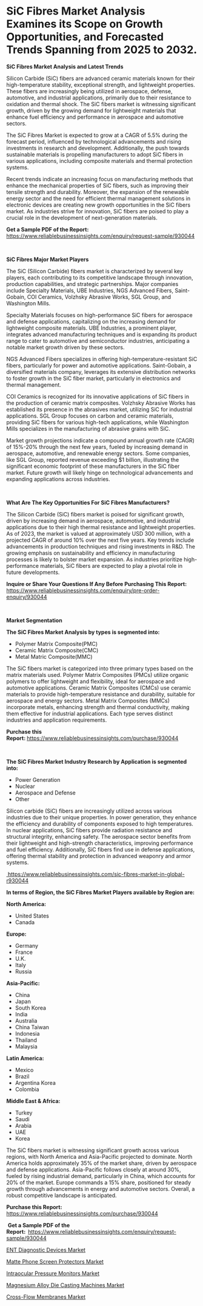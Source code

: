 <p><h1>SiC Fibres Market Analysis Examines its Scope on Growth Opportunities, and Forecasted Trends Spanning from 2025 to 2032.</h1></p><p><strong>SiC Fibres Market Analysis and Latest Trends</strong></p>
<p><p>Silicon Carbide (SiC) fibers are advanced ceramic materials known for their high-temperature stability, exceptional strength, and lightweight properties. These fibers are increasingly being utilized in aerospace, defense, automotive, and industrial applications, primarily due to their resistance to oxidation and thermal shock. The SiC fibers market is witnessing significant growth, driven by the growing demand for lightweight materials that enhance fuel efficiency and performance in aerospace and automotive sectors. </p><p>The SiC Fibres Market is expected to grow at a CAGR of 5.5% during the forecast period, influenced by technological advancements and rising investments in research and development. Additionally, the push towards sustainable materials is propelling manufacturers to adopt SiC fibers in various applications, including composite materials and thermal protection systems. </p><p>Recent trends indicate an increasing focus on manufacturing methods that enhance the mechanical properties of SiC fibers, such as improving their tensile strength and durability. Moreover, the expansion of the renewable energy sector and the need for efficient thermal management solutions in electronic devices are creating new growth opportunities in the SiC fibers market. As industries strive for innovation, SiC fibers are poised to play a crucial role in the development of next-generation materials.</p></p>
<p><strong>Get a Sample PDF of the Report:&nbsp;</strong> <a href="https://www.reliablebusinessinsights.com/enquiry/request-sample/930044?utm_campaign=101&utm_medium=2&utm_source=Github&utm_content=ia&utm_term=21032025&utm_id=sic-fibres">https://www.reliablebusinessinsights.com/enquiry/request-sample/930044</a></p>
<p>&nbsp;</p>
<p><strong>SiC Fibres Major Market Players</strong></p>
<p><p>The SiC (Silicon Carbide) fibers market is characterized by several key players, each contributing to its competitive landscape through innovation, production capabilities, and strategic partnerships. Major companies include Specialty Materials, UBE Industries, NGS Advanced Fibers, Saint-Gobain, COI Ceramics, Volzhsky Abrasive Works, SGL Group, and Washington Mills.</p><p>Specialty Materials focuses on high-performance SiC fibers for aerospace and defense applications, capitalizing on the increasing demand for lightweight composite materials. UBE Industries, a prominent player, integrates advanced manufacturing techniques and is expanding its product range to cater to automotive and semiconductor industries, anticipating a notable market growth driven by these sectors.</p><p>NGS Advanced Fibers specializes in offering high-temperature-resistant SiC fibers, particularly for power and automotive applications. Saint-Gobain, a diversified materials company, leverages its extensive distribution networks to foster growth in the SiC fiber market, particularly in electronics and thermal management. </p><p>COI Ceramics is recognized for its innovative applications of SiC fibers in the production of ceramic matrix composites. Volzhsky Abrasive Works has established its presence in the abrasives market, utilizing SiC for industrial applications. SGL Group focuses on carbon and ceramic materials, providing SiC fibers for various high-tech applications, while Washington Mills specializes in the manufacturing of abrasive grains with SiC.</p><p>Market growth projections indicate a compound annual growth rate (CAGR) of 15%-20% through the next few years, fueled by increasing demand in aerospace, automotive, and renewable energy sectors. Some companies, like SGL Group, reported revenue exceeding $1 billion, illustrating the significant economic footprint of these manufacturers in the SiC fiber market. Future growth will likely hinge on technological advancements and expanding applications across industries.</p></p>
<p>&nbsp;</p>
<p><strong>What Are The Key Opportunities For SiC Fibres Manufacturers?</strong></p>
<p><p>The Silicon Carbide (SiC) fibers market is poised for significant growth, driven by increasing demand in aerospace, automotive, and industrial applications due to their high thermal resistance and lightweight properties. As of 2023, the market is valued at approximately USD 300 million, with a projected CAGR of around 10% over the next five years. Key trends include advancements in production techniques and rising investments in R&D. The growing emphasis on sustainability and efficiency in manufacturing processes is likely to bolster market expansion. As industries prioritize high-performance materials, SiC fibers are expected to play a pivotal role in future developments.</p></p>
<p><strong>Inquire or Share Your Questions If Any Before Purchasing This Report:</strong> <a href="https://www.reliablebusinessinsights.com/enquiry/pre-order-enquiry/930044?utm_campaign=101&utm_medium=2&utm_source=Github&utm_content=ia&utm_term=21032025&utm_id=sic-fibres">https://www.reliablebusinessinsights.com/enquiry/pre-order-enquiry/930044</a></p>
<p>&nbsp;</p>
<p><strong>Market Segmentation</strong></p>
<p><strong>The SiC Fibres Market Analysis by types is segmented into:</strong></p>
<p><ul><li>Polymer Matrix Composite(PMC)</li><li>Ceramic Matrix Composite(CMC)</li><li>Metal Matric Composite(MMC)</li></ul></p>
<p><p>The SiC fibers market is categorized into three primary types based on the matrix materials used. Polymer Matrix Composites (PMCs) utilize organic polymers to offer lightweight and flexibility, ideal for aerospace and automotive applications. Ceramic Matrix Composites (CMCs) use ceramic materials to provide high-temperature resistance and durability, suitable for aerospace and energy sectors. Metal Matrix Composites (MMCs) incorporate metals, enhancing strength and thermal conductivity, making them effective for industrial applications. Each type serves distinct industries and application requirements.</p></p>
<p><strong>Purchase this Report:&nbsp;</strong><a href="https://www.reliablebusinessinsights.com/purchase/930044?utm_campaign=101&utm_medium=2&utm_source=Github&utm_content=ia&utm_term=21032025&utm_id=sic-fibres">https://www.reliablebusinessinsights.com/purchase/930044</a></p>
<p>&nbsp;</p>
<p><strong>The SiC Fibres Market Industry Research by Application is segmented into:</strong></p>
<p><ul><li>Power Generation</li><li>Nuclear</li><li>Aerospace and Defense</li><li>Other</li></ul></p>
<p><p>Silicon carbide (SiC) fibers are increasingly utilized across various industries due to their unique properties. In power generation, they enhance the efficiency and durability of components exposed to high temperatures. In nuclear applications, SiC fibers provide radiation resistance and structural integrity, enhancing safety. The aerospace sector benefits from their lightweight and high-strength characteristics, improving performance and fuel efficiency. Additionally, SiC fibers find use in defense applications, offering thermal stability and protection in advanced weaponry and armor systems.</p></p>
<p><a href="https://www.reliablebusinessinsights.com/sic-fibres-market-in-global-r930044?utm_campaign=101&utm_medium=2&utm_source=Github&utm_content=ia&utm_term=21032025&utm_id=sic-fibres">&nbsp;https://www.reliablebusinessinsights.com/sic-fibres-market-in-global-r930044</a></p>
<p><strong>In terms of Region, the SiC Fibres Market Players available by Region are:</strong></p>
<p>
    <p> <strong> North America: </strong>
        <ul>
            <li>United States</li>
            <li>Canada</li>
        </ul>
        </p> 
    <p> <strong> Europe: </strong>
        <ul>
            <li>Germany</li>
            <li>France</li>
            <li>U.K.</li>
            <li>Italy</li>
            <li>Russia</li>
        </ul>
        </p> 
    <p> <strong> Asia-Pacific: </strong>
        <ul>
            <li>China</li>
            <li>Japan</li>
            <li>South Korea</li>
            <li>India</li>
            <li>Australia</li>
            <li>China Taiwan</li>
            <li>Indonesia</li>
            <li>Thailand</li>
            <li>Malaysia</li>
        </ul>
        </p> 
    <p> <strong> Latin America: </strong>
        <ul>
            <li>Mexico</li>
            <li>Brazil</li>
            <li>Argentina Korea</li>
            <li>Colombia</li>
        </ul>
        </p> 
    <p> <strong> Middle East & Africa: </strong>
        <ul>
            <li>Turkey</li>
            <li>Saudi</li>
            <li>Arabia</li>
            <li>UAE</li>
            <li>Korea</li>
        </ul>
    </p>
    </p>
<p><p>The SiC fibers market is witnessing significant growth across various regions, with North America and Asia-Pacific projected to dominate. North America holds approximately 35% of the market share, driven by aerospace and defense applications. Asia-Pacific follows closely at around 30%, fueled by rising industrial demand, particularly in China, which accounts for 20% of the market. Europe commands a 15% share, positioned for steady growth through advancements in energy and automotive sectors. Overall, a robust competitive landscape is anticipated.</p></p>
<p><strong>Purchase this Report: </strong><a href="https://www.reliablebusinessinsights.com/purchase/930044?utm_campaign=101&utm_medium=2&utm_source=Github&utm_content=ia&utm_term=21032025&utm_id=sic-fibres">https://www.reliablebusinessinsights.com/purchase/930044</a></p>
<p>&nbsp;<strong>Get a Sample PDF of the Report:&nbsp;&nbsp;</strong><a href="https://www.reliablebusinessinsights.com/enquiry/request-sample/930044?utm_campaign=101&utm_medium=2&utm_source=Github&utm_content=ia&utm_term=21032025&utm_id=sic-fibres">https://www.reliablebusinessinsights.com/enquiry/request-sample/930044</a></p>
<p><strong></strong></p>
<p><p><a href="https://github.com/baatetoshda/Market-Research-Report-List-1/blob/main/ent-diagnostic-devices-market.md?utm_campaign=101&utm_medium=2&utm_source=Github&utm_content=ia&utm_term=21032025&utm_id=sic-fibres">ENT Diagnostic Devices Market</a></p><p><a href="https://github.com/naingbiner7i/Market-Research-Report-List-1/blob/main/matte-phone-screen-protectors-market.md?utm_campaign=101&utm_medium=2&utm_source=Github&utm_content=ia&utm_term=21032025&utm_id=sic-fibres">Matte Phone Screen Protectors Market</a></p><p><a href="https://github.com/siwerhommer97/Market-Research-Report-List-1/blob/main/intraocular-pressure-monitors-market.md?utm_campaign=101&utm_medium=2&utm_source=Github&utm_content=ia&utm_term=21032025&utm_id=sic-fibres">Intraocular Pressure Monitors Market</a></p><p><a href="https://github.com/tabormahay2f/Market-Research-Report-List-1/blob/main/magnesium-alloy-die-casting-machines-market.md?utm_campaign=101&utm_medium=2&utm_source=Github&utm_content=ia&utm_term=21032025&utm_id=sic-fibres">Magnesium Alloy Die Casting Machines Market</a></p><p><a href="https://github.com/zdybelzinn/Market-Research-Report-List-1/blob/main/cross-flow-membranes-market.md?utm_campaign=101&utm_medium=2&utm_source=Github&utm_content=ia&utm_term=21032025&utm_id=sic-fibres">Cross-Flow Membranes Market</a></p></p>